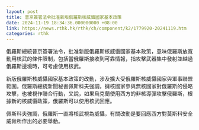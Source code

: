 ```yaml
---
layout: post
title: 普京簽署法令批准新版俄羅斯核威懾國家基本政策
date: 2024-11-19 18:34:36.000000000 +08:00
link: https://news.rthk.hk/rthk/ch/component/k2/1779920-20241119.htm
categories: rthk
---
```


俄羅斯總統普京簽署法令，批准新版俄羅斯核威懾國家基本政策，意味俄羅斯放寬動用核武的條件限制，包括當俄羅斯接收到可靠情報，指攻擊武器集中發射並越過俄羅斯邊境時，可考慮使用核武。

新版俄羅斯核威懾國家基本政策的改動，涉及擴大受俄羅斯核威懾國家與軍事聯盟範圍。俄羅斯總統新聞秘書佩斯科夫強調，擁核國家參與無核國家對俄羅斯的侵略攻擊，也被視作聯合行動，又說，如果烏克蘭使用西方的非核導彈攻擊俄羅斯，根據新的核威懾政策，俄羅斯可以使用核武回應。

佩斯科夫強調，俄羅斯一直將核武視為威懾，有關改動是要回應西方對莫斯科安全威脅所作出的必要舉動。
